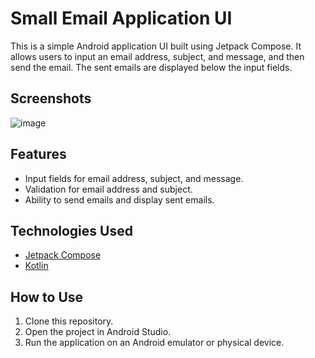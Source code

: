 # Small Email Application UI

This is a simple Android application UI built using Jetpack Compose. It allows users to input an email address, subject, and message, and then send the email. The sent emails are displayed below the input fields.

## Screenshots

![image](https://github.com/aaranayaadi/SmallEmailApplicationUI/assets/37096846/cf1ec1a4-8a2f-4552-8485-1150d486b419)


## Features

- Input fields for email address, subject, and message.
- Validation for email address and subject.
- Ability to send emails and display sent emails.

## Technologies Used

- [Jetpack Compose](https://developer.android.com/jetpack/compose)
- [Kotlin](https://kotlinlang.org/)

## How to Use

1. Clone this repository.
2. Open the project in Android Studio.
3. Run the application on an Android emulator or physical device.
